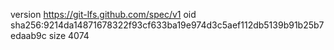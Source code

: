 version https://git-lfs.github.com/spec/v1
oid sha256:9214da14871678322f93cf633ba19e974d3c5aef112db5139b91b25b7edaab9c
size 4074
